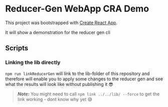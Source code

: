 # Reducer-Gen WebApp CRA Demo
This project was bootstrapped with [Create React App](https://github.com/facebook/create-react-app).

It will show a demonstration for the reducer gen cli

## Scripts

### Linking the lib directly
```npm run linkReducerGen``` will link to the lib-folder of this repository and therefore will enable you to apply some changes to the reducer gen and see what the results will look like without publishing it 😎

> **_Note:_** You might need to call ```npm link ../../lib/ --force``` to get the link working - dont know why yet 😅
